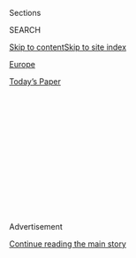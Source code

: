 <div id="app">

<div>

<div>

<div>

<div class="NYTAppHideMasthead css-1q2w90k e1suatyy0">

<div class="section css-ui9rw0 e1suatyy2">

<div class="css-eph4ug er09x8g0">

<div class="css-6n7j50">

</div>

<span class="css-1dv1kvn">Sections</span>

<div class="css-10488qs">

<span class="css-1dv1kvn">SEARCH</span>

</div>

[Skip to content](#site-content)[Skip to site
index](#site-index)

</div>

<div id="masthead-section-label" class="css-1wr3we4 eaxe0e00">

[Europe](https://www.nytimes.com/section/world/europe)

</div>

<div class="css-10698na e1huz5gh0">

</div>

</div>

<div id="masthead-bar-one" class="section hasLinks css-15hmgas e1csuq9d3">

<div class="css-uqyvli e1csuq9d0">

</div>

<div class="css-1uqjmks e1csuq9d1">

</div>

<div class="css-9e9ivx">

[](https://myaccount.nytimes.com/auth/login?response_type=cookie&client_id=vi)

</div>

<div class="css-1bvtpon e1csuq9d2">

[Today’s
Paper](https://www.nytimes.com/section/todayspaper)

</div>

</div>

</div>

</div>

<div data-aria-hidden="false">

<div id="site-content" data-role="main">

<div>

<div class="css-1aor85t" style="opacity:0.000000001;z-index:-1;visibility:hidden">

<div class="css-1hqnpie">

<div class="css-epjblv">

<span class="css-17xtcya">[Europe](/section/world/europe)</span><span class="css-x15j1o">|</span><span class="css-fwqvlz">Julian
Assange’s Fate Could Be Decided by Ecuador’s
Election</span>

</div>

<div class="css-k008qs">

<div class="css-1iwv8en">

<span class="css-18z7m18"></span>

<div>

</div>

</div>

<span class="css-1n6z4y">https://nyti.ms/2leEK9P</span>

<div class="css-1705lsu">

<div class="css-4xjgmj">

<div class="css-4skfbu" data-role="toolbar" data-aria-label="Social Media Share buttons, Save button, and Comments Panel with current comment count" data-testid="share-tools">

  - 
  - 
  - 
  - 
    
    <div class="css-6n7j50">
    
    </div>

  - 

</div>

</div>

</div>

</div>

</div>

</div>

<div class="css-13pd83m">

</div>

<div id="top-wrapper" class="css-1sy8kpn">

<div id="top-slug" class="css-l9onyx">

Advertisement

</div>

[Continue reading the main
story](#after-top)

<div class="ad top-wrapper" style="text-align:center;height:100%;display:block;min-height:250px">

<div id="top" class="place-ad" data-position="top" data-size-key="top">

</div>

</div>

<div id="after-top">

</div>

</div>

<div id="sponsor-wrapper" class="css-1hyfx7x">

<div id="sponsor-slug" class="css-19vbshk">

Supported by

</div>

[Continue reading the main
story](#after-sponsor)

<div id="sponsor" class="ad sponsor-wrapper" style="text-align:center;height:100%;display:block">

</div>

<div id="after-sponsor">

</div>

</div>

<div class="css-1vkm6nb ehdk2mb0">

# Julian Assange’s Fate Could Be Decided by Ecuador’s Election

</div>

<div class="css-79elbk" data-testid="photoviewer-wrapper">

<div class="css-z3e15g" data-testid="photoviewer-wrapper-hidden">

</div>

<div class="css-1a48zt4 ehw59r15" data-testid="photoviewer-children">

![<span class="css-16f3y1r e13ogyst0" data-aria-hidden="true">Julian
Assange, the founder of WikiLeaks, on the balcony of the Ecuadorean
Embassy in London last year. He took refuge there almost five years
ago.</span><span class="css-cnj6d5 e1z0qqy90" itemprop="copyrightHolder"><span class="css-1ly73wi e1tej78p0">Credit...</span><span><span>Kirsty
Wigglesworth/Associated
Press</span></span></span>](https://static01.nyt.com/images/2017/02/18/world/18Assange1/18Assange1-articleLarge.jpg?quality=75&auto=webp&disable=upscale)

</div>

</div>

<div class="css-xt80pu e12qa4dv0">

<div class="css-18e8msd">

<div class="css-vp77d3 epjyd6m0">

<div class="css-1baulvz">

By [<span class="css-1baulvz last-byline" itemprop="name">Kimiko de
Freytas-Tamura</span>](https://www.nytimes.com/by/kimiko-de-freytas-tamura)

</div>

</div>

  - Feb. 17,
    2017

  - 
    
    <div class="css-4xjgmj">
    
    <div class="css-d8bdto" data-role="toolbar" data-aria-label="Social Media Share buttons, Save button, and Comments Panel with current comment count" data-testid="share-tools">
    
      - 
      - 
      - 
      - 
        
        <div class="css-6n7j50">
        
        </div>
    
      - 
    
    </div>
    
    </div>

</div>

<div class="css-tk9fsr">

[Leer en
español](https://www.nytimes.com/es/2017/02/17/con-las-elecciones-en-ecuador-queda-incierto-el-futuro-de-julian-assange/ "Read in Spanish")

</div>

</div>

<div class="section meteredContent css-1r7ky0e" name="articleBody" itemprop="articleBody">

<div class="css-1fanzo5 StoryBodyCompanionColumn">

<div class="css-53u6y8">

LONDON — When Ecuador holds a general election on Sunday, the results
could have international repercussions linked to one man thousands of
miles away: Julian Assange, the founder of WikiLeaks, who took refuge in
the country’s embassy in London nearly five years ago and who remains
there.

Mr. Assange moved into the embassy in Knightsbridge, one of the British
capital’s most affluent neighborhoods, after [accusations of rape in
Sweden](https://www.nytimes.com/2016/12/07/world/europe/assange-gives-detailed-account-of-rape-accusation.html),
which he has described as a cover-up for an American effort to extradite
him and try him on espionage charges.

Whether Ecuador will continue its role of reluctant warden to Mr.
Assange, who was granted [asylum by President Rafael Correa
in 2012](http://www.nytimes.com/2012/08/17/world/americas/ecuador-to-let-assange-stay-in-its-embassy.html),
hinges on the outcome of the elections. Eight candidates are seeking the
presidency, and at least two have said they would evict him if they won.

</div>

</div>

<div class="css-1fanzo5 StoryBodyCompanionColumn">

<div class="css-53u6y8">

If balloting reflects recent poll results, it is unlikely that Mr.
Assange would need to pack his bags anytime soon: While Mr. Correa’s
preferred successor, Lenín Moreno, is the front-runner, polls indicate
that the election is likely to go to a second round, meaning that Mr.
Assange’s fate may not be decided until a runoff in early April.

</div>

</div>

<div class="css-79elbk" data-testid="photoviewer-wrapper">

<div class="css-z3e15g" data-testid="photoviewer-wrapper-hidden">

</div>

<div class="css-1a48zt4 ehw59r15" data-testid="photoviewer-children">

![<span class="css-16f3y1r e13ogyst0" data-aria-hidden="true">Guillermo
Lasso, the leader of the Creating Opportunities Party and a presidential
candidate, campaigning in Guayaquil, Ecuador, on Thursday. “We will
cordially ask Señor Assange to leave within 30 days of assuming a
mandate,” he told The Guardian this
week.</span><span class="css-cnj6d5 e1z0qqy90" itemprop="copyrightHolder"><span class="css-1ly73wi e1tej78p0">Credit...</span><span>Henry
Romero/Reuters</span></span>](https://static01.nyt.com/images/2017/02/18/world/18Assange2/18Assange2-articleLarge.jpg?quality=75&auto=webp&disable=upscale)

</div>

</div>

<div class="css-1fanzo5 StoryBodyCompanionColumn">

<div class="css-53u6y8">

If Guillermo Lasso of Creating Opportunities or Cynthia Viteri of the
Social Christian Party pull off an upset, however, it could be a
different fate altogether.

“As president of this nation, I need the money used for his upkeep, for
example to pay for my children’s school lunches,” Ms. Viteri said about
Mr. Assange, [the newspaper El
Comercio](http://elcomercio.pe/mundo/latinoamerica/ecuador-viteri-retirara-asilo-assange-si-gana-elecciones-noticia-1969235)
reported on Thursday. “I withdraw his asylum,” she said, “for the
purchase, in my opinion, of Mr. Assange’s silence.” She did not
elaborate.

Ms. Viteri was a distant third in two recent polls, with about 14
percent of support.

In the past, Mr. Lasso has supported Mr. Assange’s stay at the embassy,
but he expressed a different view in comments to [The
Guardian](https://www.theguardian.com/world/2017/feb/09/ecuador-julian-assange-embassy-notice-eviction)
last week.

“The Ecuadorean people have been paying a cost that we should not have
to bear,” he said. “We will cordially ask Señor Assange to leave within
30 days of assuming a
mandate.”

</div>

</div>

<div class="css-1sngw6j">

[](https://www.nytimes.com/interactive/2019/world/julian-assange-wikileaks.html)

<div class="css-1eoytci">

![](https://static01.nyt.com/images/2016/02/05/world/05ASSANGE-web2/05ASSANGE-web2-videoLarge.jpg)

</div>

<div class="css-1rha1bf">

## How Julian Assange and WikiLeaks Became Targets of the U.S. Government

Here are key points in his case since WikiLeaks burst onto the scene in
2010.

</div>

</div>

<div class="css-1fanzo5 StoryBodyCompanionColumn">

<div class="css-53u6y8">

Foreign Minister Guillaume Long has rejected the idea that Mr. Assange
might be forced to leave the embassy. “We’ve ratified his asylum several
times, and under this government, there is no decision to revoke it at
all,” he said in an interview on Friday. “Let’s not forget that Julian
Assange was granted asylum on grounds of fear of possible political
persecution.”

Mr. Moreno, the front-runner, did not make much of the issue of Mr.
Assange’s fate during the campaign, which has focused on economic
matters at a time of falling oil prices.

Speculation that Mr. Assange was overstaying his welcome grew when the
embassy cut off [his access to the
internet](https://www.nytimes.com/2016/10/19/world/europe/julian-assange-embassy.html)
in October, shortly before elections in the United States. [WikiLeaks
had
published](https://www.nytimes.com/2016/11/09/us/politics/julian-assange-wikileaks-emails.html)
tens of thousands of hacked emails from inside [Hillary
Clinton](http://www.nytimes.com/topic/person/hillary-rodham-clinton?inline=nyt-per "More articles about Hillary Clinton.")’s
campaign and the Democratic National Committee.

“We didn’t want any ambiguity,” Mr. Long said of his country’s decision
to cut off Mr. Assange’s online access. “We wanted it to be very clear
that Ecuador’s diplomatic mission was not being used in order to
interfere in the U.S. electoral
process.”

</div>

</div>

<div style="max-width:100%;margin:0 auto">

<div class="css-17dprlf" data-id="100000004621103" data-slug="assange-fblive-promo" style="max-width:300px">

</div>

</div>

<div class="css-1fanzo5 StoryBodyCompanionColumn">

<div class="css-53u6y8">

Mr. Long said that Mr. Assange, whom he last saw in June, lived in
“extremely tough conditions,” in a small space with very little light.
“London is not exactly the most luminous city, and it has a long
winter,” he said.

</div>

</div>

<div class="css-1fanzo5 StoryBodyCompanionColumn">

<div class="css-53u6y8">

The foreign minister revealed some weariness with the length of Mr.
Assange’s time at the embassy, The Guardian reported, asking for Sweden
to speed up its investigation as “this has been going on for far too
long.”

But in the interview on Friday, he dismissed the idea that providing
refuge to Mr. Assange came at a financial cost that Ecuadoreans could
not afford. Rather, he said, the cost is political.

“We’ve taken a principled decision, and it speaks highly of a country
that defends its ideals, not just petty interests,” he said.

“Having one more person in the embassy is a marginal addition to the
cost of running the embassy,” he continued. “What’s the cost of having
someone in the bedroom?”

</div>

</div>

</div>

<div>

</div>

<div>

</div>

<div>

</div>

<div>

<div id="bottom-wrapper" class="css-1ede5it">

<div id="bottom-slug" class="css-l9onyx">

Advertisement

</div>

[Continue reading the main
story](#after-bottom)

<div id="bottom" class="ad bottom-wrapper" style="text-align:center;height:100%;display:block;min-height:90px">

</div>

<div id="after-bottom">

</div>

</div>

</div>

</div>

</div>

## Site Index

<div>

</div>

## Site Information Navigation

  - [© <span>2020</span> <span>The New York Times
    Company</span>](https://help.nytimes.com/hc/en-us/articles/115014792127-Copyright-notice)

<!-- end list -->

  - [NYTCo](https://www.nytco.com/)
  - [Contact
    Us](https://help.nytimes.com/hc/en-us/articles/115015385887-Contact-Us)
  - [Work with us](https://www.nytco.com/careers/)
  - [Advertise](https://nytmediakit.com/)
  - [T Brand Studio](http://www.tbrandstudio.com/)
  - [Your Ad
    Choices](https://www.nytimes.com/privacy/cookie-policy#how-do-i-manage-trackers)
  - [Privacy](https://www.nytimes.com/privacy)
  - [Terms of
    Service](https://help.nytimes.com/hc/en-us/articles/115014893428-Terms-of-service)
  - [Terms of
    Sale](https://help.nytimes.com/hc/en-us/articles/115014893968-Terms-of-sale)
  - [Site
    Map](https://spiderbites.nytimes.com)
  - [Help](https://help.nytimes.com/hc/en-us)
  - [Subscriptions](https://www.nytimes.com/subscription?campaignId=37WXW)

</div>

</div>

</div>

</div>
